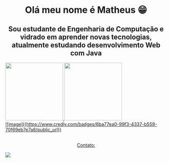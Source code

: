 <h1 style="text-align: center "> Olá meu nome é Matheus 😁</h1>
<h2 style="text-align: center "> Sou estudante de Engenharia de Computação e vidrado em aprender novas tecnologias, atualmente estudando desenvolvimento Web com Java </h2>

<div>
<a href="https://github.com/MatheusReichert/matheusreichert">
<img height="180em" src="https://github-readme-stats.vercel.app/api?username=MatheusReichert&count_private=true&show_icons=true&theme=github_dark&icon_color=c1cb12"/>
<img height="180em" src="https://github-readme-stats.vercel.app/api/top-langs/?username=MatheusReichert&theme=github_dark&font_color=c1cb12)(https://github.com/anuraghazra/github-readme-stats"/>
</div>

<!--START_SECTION:badges-->
  
<div>![image]({https://www.credly.com/badges/6ba77ea0-99f3-4337-b559-70f69eb7e7a8/public_url})<div>
  
<!--END_SECTION:badges-->
  
<br>
<p style="text-align: center "> Contato:</p>
<a style="text-align: center " href="https://www.linkedin.com/in/matheus-ernan-reichert-6a019520a" target="_blank"><img src="https://img.shields.io/badge/-LinkedIn-%230077B5?style=for-the-badge&logo=linkedin&logoColor=white" target="_blank"></a> 

